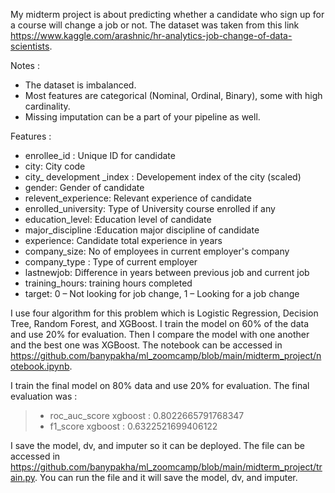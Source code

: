 My midterm project is about predicting whether a candidate who sign up for a course will change a job or not. The dataset was taken from this link https://www.kaggle.com/arashnic/hr-analytics-job-change-of-data-scientists.

Notes : 
- The dataset is imbalanced.
- Most features are categorical (Nominal, Ordinal, Binary), some with high cardinality.
- Missing imputation can be a part of your pipeline as well.

Features : 
  - enrollee_id : Unique ID for candidate
  - city: City code
  - city_ development _index : Developement index of the city (scaled)
  - gender: Gender of candidate
  - relevent_experience: Relevant experience of candidate
  - enrolled_university: Type of University course enrolled if any
  - education_level: Education level of candidate
  - major_discipline :Education major discipline of candidate
  - experience: Candidate total experience in years
  - company_size: No of employees in current employer's company
  - company_type : Type of current employer
  - lastnewjob: Difference in years between previous job and current job
  - training_hours: training hours completed
  - target: 0 – Not looking for job change, 1 – Looking for a job change

I use four algorithm for this problem which is Logistic Regression, Decision Tree, Random Forest, and XGBoost. I train the model on 60% of the data and use 20% for evaluation. Then I compare the model with one another and the best one was XGBoost. The notebook can be accessed in https://github.com/banypakha/ml_zoomcamp/blob/main/midterm_project/notebook.ipynb. 

I train the final model on 80% data and use 20% for evaluation. The final evaluation was : 
>- roc_auc_score xgboost :  0.8022665791768347
>- f1_score xgboost :  0.6322521699406122

I save the model, dv, and imputer so it can be deployed. The file can be accessed in https://github.com/banypakha/ml_zoomcamp/blob/main/midterm_project/train.py. You can run the file and it will save the model, dv, and imputer.
